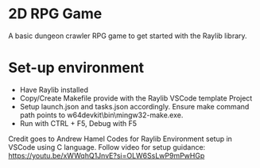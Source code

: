 # 2D RPG Game
A basic dungeon crawler RPG game to get started with the Raylib library.

# Set-up environment

- Have Raylib installed 
- Copy/Create Makefile provide with the Raylib VSCode template Project
- Setup launch.json and tasks.json accordingly. Ensure make command path points to w64devkit\\bin\\mingw32-make.exe.
- Run with CTRL + F5, Debug with F5

Credit goes to Andrew Hamel Codes for Raylib Environment setup in VSCode using C language. Follow video for setup guidance: https://youtu.be/xWWqhQ1JnvE?si=OLW6SsLwP9mPwHGp